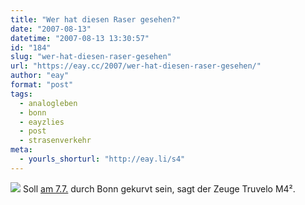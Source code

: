 ```yaml
---
title: "Wer hat diesen Raser gesehen?"
date: "2007-08-13"
datetime: "2007-08-13 13:30:57"
id: "184"
slug: "wer-hat-diesen-raser-gesehen"
url: "https://eay.cc/2007/wer-hat-diesen-raser-gesehen/"
author: "eay"
format: "post"
tags:
  - analogleben
  - bonn
  - eayzlies
  - post
  - strasenverkehr
meta:
  - yourls_shorturl: "http://eay.li/s4"
---
```


![](/uploads/2007/raser.jpg) Soll [am 7.7.](//eay.cc/2007/die-fantastische-rheinkultur/) durch Bonn gekurvt sein, sagt der Zeuge Truvelo M4².
